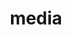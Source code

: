 ---
date:  ""
draft: false
title: "media"
weight: 5
parted:
    name: ""
    goal: "Parted 1"
    desc: "Mempelajari penggunaan fitur multimedia dalam laman web untuk menyisipkan gambar, audio, video, serta konten interaktif lainnya."
    icon: ""
tasker:
    name: ""
    goal: "Parted 1"
    desc: "Mencari konsep dan prinsip dasar perpustakaan digital."
    icon: ""
assign:
    name: ""
    goal: "Parted 1"
    desc: "Membuat konsep dan prinsip dasar perpustakaan digital."
    icon: ""
metadata:
    index: false
    thumb: "cover.jpg"
    author: [ "null" ]
description: "Mempelajari penggunaan media dalam HTML untuk menyisipkan gambar, audio, video, serta konten interaktif lainnya."
---